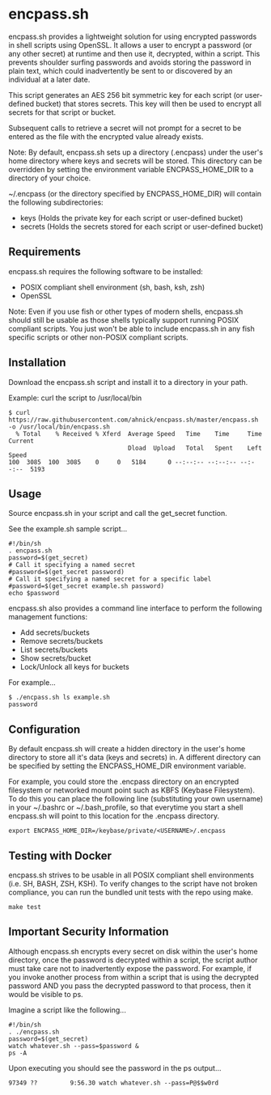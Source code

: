 # encpass.sh

encpass.sh provides a lightweight solution for using encrypted passwords in shell scripts using OpenSSL. It allows a user to encrypt a password (or any other secret) at runtime and then use it, decrypted, within a script. This prevents shoulder surfing passwords and avoids storing the password in plain text, which could inadvertently be sent to or discovered by an individual at a later date.

This script generates an AES 256 bit symmetric key for each script (or user-defined bucket) that stores secrets. This key will then be used to encrypt all secrets for that script or bucket.

Subsequent calls to retrieve a secret will not prompt for a secret to be entered as the file with the encrypted value already exists.

Note: By default, encpass.sh sets up a directory (.encpass) under the user's home directory where keys and secrets will be stored.  This directory can be overridden by setting the environment variable ENCPASS_HOME_DIR to a directory of your choice.

~/.encpass (or the directory specified by ENCPASS_HOME_DIR) will contain the following subdirectories:

* keys (Holds the private key for each script or user-defined bucket)
* secrets (Holds the secrets stored for each script or user-defined bucket)

## Requirements

encpass.sh requires the following software to be installed:

* POSIX compliant shell environment (sh, bash, ksh, zsh)
* OpenSSL

Note: Even if you use fish or other types of modern shells, encpass.sh should still be usable as those shells typically support running POSIX compliant scripts.  You just won't be able to include encpass.sh in any fish specific scripts or other non-POSIX compliant scripts.

## Installation

Download the encpass.sh script and install it to a directory in your path.

Example: curl the script to /usr/local/bin
```
$ curl https://raw.githubusercontent.com/ahnick/encpass.sh/master/encpass.sh -o /usr/local/bin/encpass.sh
  % Total    % Received % Xferd  Average Speed   Time    Time     Time  Current
                                 Dload  Upload   Total   Spent    Left  Speed
100  3085  100  3085    0     0   5184      0 --:--:-- --:--:-- --:--:--  5193
```

## Usage

Source encpass.sh in your script and call the get_secret function.

See the example.sh sample script...
```
#!/bin/sh
. encpass.sh
password=$(get_secret)
# Call it specifying a named secret
#password=$(get_secret password)
# Call it specifying a named secret for a specific label
#password=$(get_secret example.sh password)
echo $password
```

encpass.sh also provides a command line interface to perform the following management functions:
- Add secrets/buckets
- Remove secrets/buckets
- List secrets/buckets
- Show secrets/bucket
- Lock/Unlock all keys for buckets

For example...
```
$ ./encpass.sh ls example.sh
password
```

## Configuration
By default encpass.sh will create a hidden directory in the user's home directory to store all it's data (keys and secrets) in.  A different directory can be specified by setting the ENCPASS_HOME_DIR environment variable.

For example, you could store the .encpass directory on an encrypted filesystem or networked mount point such as KBFS (Keybase Filesystem).  To do this you can place the following line (substituting your own username) in your ~/.bashrc or ~/.bash_profile, so that everytime you start a shell encpass.sh will point to this location for the .encpass directory.
```
export ENCPASS_HOME_DIR=/keybase/private/<USERNAME>/.encpass
```

## Testing with Docker
encpass.sh strives to be usable in all POSIX compliant shell environments (i.e. SH, BASH, ZSH, KSH).  To verify changes to the script have not broken compliance, you can run the bundled unit tests with the repo using make. 
```
make test
```

## Important Security Information

Although encpass.sh encrypts every secret on disk within the user's home directory, once the password is decrypted within a script, the script author must take care not to inadvertently expose the password. For example, if you invoke another process from within a script that is using the decrypted password AND you pass the decrypted password to that process, then it would be visible to ps.

Imagine a script like the following...
```
#!/bin/sh
. ./encpass.sh
password=$(get_secret)
watch whatever.sh --pass=$password &
ps -A
```

Upon executing you should see the password in the ps output...
```
97349 ??         9:56.30 watch whatever.sh --pass=P@$$w0rd
```
